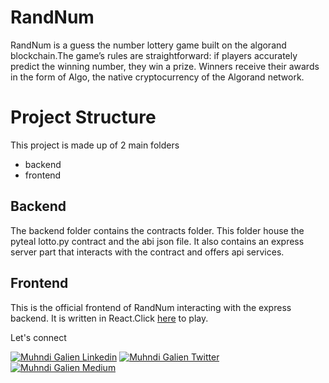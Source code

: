 # RandNum

RandNum is a guess the number lottery game built on the algorand blockchain.The game’s rules are straightforward: if players accurately predict the winning number, they win a prize. Winners receive their awards in the form of Algo, the native cryptocurrency of the Algorand network.

# Project Structure

This project is made up of 2 main folders

- backend
- frontend

## Backend

The backend folder contains the contracts folder. This folder house the pyteal lotto.py contract and the abi json file. It also contains an express server part that interacts with the contract and offers api services. 

## Frontend

This is the official frontend of RandNum interacting with the express backend. It is written in React.Click [here](https://randnum.xyz) to play.

Let's connect

[![Muhndi Galien Linkedin](https://img.shields.io/badge/LinkedIn-0077B5?style=for-the-badge&logo=linkedin&logoColor=white)](https://www.linkedin.com/in/muhindo-galien/)
[![Muhndi Galien Twitter](https://img.shields.io/badge/Twitter-1DA1F2?style=for-the-badge&logo=twitter&logoColor=white)](https://twitter.com/GalienMuhindo)
[![Muhndi Galien Medium](https://img.shields.io/badge/Medium-000000?style=for-the-badge&logo=medium&logoColor=white)](https://medium.com/@galiendev)

